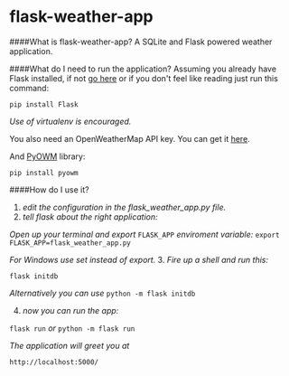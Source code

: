 # flask-weather-app


####What is flask-weather-app?
A SQLite and Flask powered weather application.

####What do I need to run the application?
Assuming you already have Flask installed, if not [go here](http://flask.pocoo.org/docs/0.11/installation/) or if you don't feel like reading just run this command:

`pip install Flask`

*Use of virtualenv is encouraged.*

You also need an OpenWeatherMap API key. You can get it [here](http://openweathermap.org/appid#get).

And [PyOWM](https://github.com/csparpa/pyowm) library:

`pip install pyowm`


####How do I use it?

1. *edit the configuration in the flask_weather_app.py file.*
2. *tell flask about the right application:*

  *Open up your terminal and export* `FLASK_APP` *enviroment variable:* `export FLASK_APP=flask_weather_app.py`
  
  *For Windows use set instead of export.*
3. *Fire up a shell and run this:*

  `flask initdb`
  
  *Alternatively you can use* `python -m flask initdb`
  
4. *now you can run the app:*

  `flask run` *or* `python -m flask run`
  
  *The application will greet you at*
  
  `http://localhost:5000/`
 
